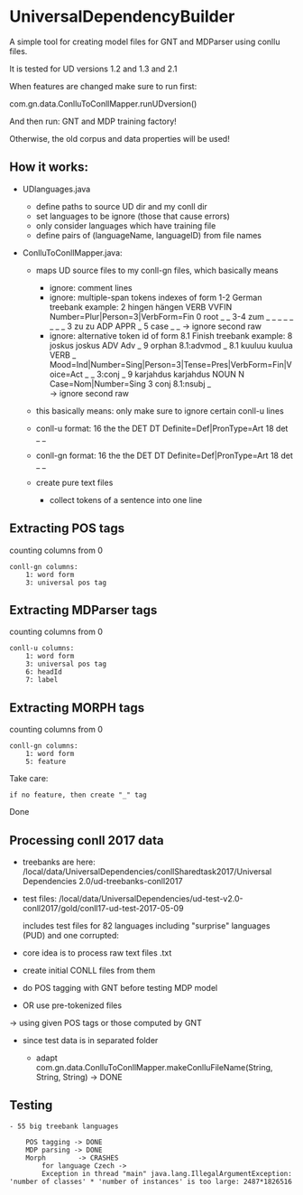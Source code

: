# UniversalDependencyBuilder

A simple tool for creating model files for GNT and MDParser using conllu files.

It is tested for UD versions 1.2 and 1.3 and 2.1

When features are changed make sure to run first:

com.gn.data.ConlluToConllMapper.runUDversion()

And then run:
GNT and MDP training factory!

Otherwise, the old corpus and data properties will be used!

## How it works:

- UDlanguages.java

	- define paths to source UD dir and my conll dir
	- set languages to be ignore (those that cause errors)
	- only consider languages which have training file
	- define pairs of (languageName, languageID) from file names

- ConlluToConllMapper.java:

	- maps UD source files to my conll-gn files, which basically means
		- ignore: comment lines
		- ignore: multiple-span tokens indexes of form 1-2
			German treebank example:
				2	hingen	hängen	VERB	VVFIN	Number=Plur|Person=3|VerbForm=Fin	0	root	_	_
				3-4	zum	_	_	_	_	_	_	_	_
				3	zu	zu	ADP	APPR	_	5	case	_	_
			-> ignore second raw
		- ignore: alternative token id of form 8.1
			Finish treebank example:
				8	joskus	joskus	ADV	Adv	_	9	orphan	8.1:advmod	_
				8.1	kuuluu	kuulua	VERB	_	Mood=Ind|Number=Sing|Person=3|Tense=Pres|VerbForm=Fin|Voice=Act	_	_	3:conj	_
				9	karjahdus	karjahdus	NOUN	N	Case=Nom|Number=Sing	3	conj	8.1:nsubj	_		
			-> ignore second raw
	- this basically means: only make sure to ignore certain conll-u lines
		
	- conll-u format:
		16	the	the	DET	DT	Definite=Def|PronType=Art	18	det	_	_
	- conll-gn format:
		16	the	the	DET	DT	Definite=Def|PronType=Art	18	det	_	_
		
	- create pure text files
		- collect tokens of a sentence into one line
		
## Extracting POS tags

counting columns from 0

	conll-gn columns: 
		1: word form
		3: universal pos tag

## Extracting MDParser tags

counting columns from 0

	conll-u columns: 
		1: word form
		3: universal pos tag
		6: headId
		7: label

## Extracting MORPH tags

counting columns from 0

	conll-gn columns: 
		1: word form
		5: feature
		
Take care:

	if no feature, then create "_" tag

Done

		
## Processing conll 2017 data

- treebanks are here: /local/data/UniversalDependencies/conllSharedtask2017/Universal Dependencies 2.0/ud-treebanks-conll2017

- test files:		/local/data/UniversalDependencies/ud-test-v2.0-conll2017/gold/conll17-ud-test-2017-05-09

	includes test files for 82 languages
	including "surprise" languages (PUD)
	and one corrupted: 

- core idea is to process raw text files .txt 

- create initial CONLL files from them

- do POS tagging with GNT before testing MDP model

- OR use pre-tokenized files

-> using given POS tags or those computed by GNT

- since test data is in separated folder

	- adapt com.gn.data.ConlluToConllMapper.makeConlluFileName(String, String, String) -> DONE
	
## Testing

	- 55 big treebank languages
	
		POS tagging -> DONE
		MDP parsing -> DONE
		Morph		 -> CRASHES
			for language Czech -> 
			Exception in thread "main" java.lang.IllegalArgumentException: 'number of classes' * 'number of instances' is too large: 2487*1826516

